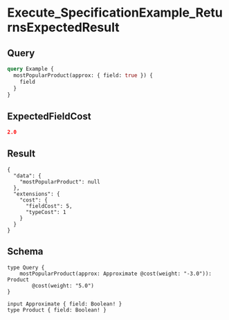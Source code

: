 # Execute_SpecificationExample_ReturnsExpectedResult

## Query

```graphql
query Example {
  mostPopularProduct(approx: { field: true }) {
    field
  }
}
```

## ExpectedFieldCost

```json
2.0
```

## Result

```text
{
  "data": {
    "mostPopularProduct": null
  },
  "extensions": {
    "cost": {
      "fieldCost": 5,
      "typeCost": 1
    }
  }
}
```

## Schema

```text
type Query {
    mostPopularProduct(approx: Approximate @cost(weight: "-3.0")): Product
        @cost(weight: "5.0")
}

input Approximate { field: Boolean! }
type Product { field: Boolean! }
```

